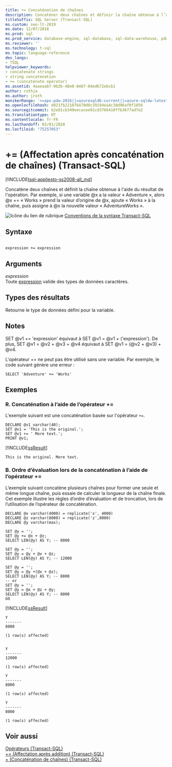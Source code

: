 ```yaml
---
title: += Concaténation de chaînes
description: Concaténer deux chaînes et définir la chaîne obtenue à l’aide du résultat de l’opération.
titleSuffix: SQL Server (Transact-SQL)
ms.custom: seo-lt-2019
ms.date: 12/07/2016
ms.prod: sql
ms.prod_service: database-engine, sql-database, sql-data-warehouse, pdw
ms.reviewer: ''
ms.technology: t-sql
ms.topic: language-reference
dev_langs:
- TSQL
helpviewer_keywords:
- concatenate strings
- string concatenation
- += (concatenate operator)
ms.assetid: 4aaeaab7-9b2b-48e0-8487-04ed672ebcb1
author: rothja
ms.author: jroth
monikerRange: '>=aps-pdw-2016||=azuresqldb-current||=azure-sqldw-latest||>=sql-server-2016||=sqlallproducts-allversions||>=sql-server-linux-2017||=azuresqldb-mi-current'
ms.openlocfilehash: dd21fb221076470d0c39194ea4c38d96af0f1056
ms.sourcegitcommit: b2e81cb349eecacee91cd3766410ffb3677ad7e2
ms.translationtype: HT
ms.contentlocale: fr-FR
ms.lasthandoff: 02/01/2020
ms.locfileid: "75257053"
---
```

# <a name="-string-concatenation-assignment-transact-sql"></a>+= (Affectation après concaténation de chaînes) (Transact-SQL)
[!INCLUDE[tsql-appliesto-ss2008-all_md](../../includes/tsql-appliesto-ss2008-all-md.md)]

  Concatène deux chaînes et définit la chaîne obtenue à l'aide du résultat de l'opération. Par exemple, si une variable @x a la valeur « Adventure », alors @x += « Works » prend la valeur d’origine de @x, ajoute « Works » à la chaîne, puis assigne à @x la nouvelle valeur « AdventureWorks ».  
  
 ![Icône du lien de rubrique](../../database-engine/configure-windows/media/topic-link.gif "Icône du lien de rubrique") [Conventions de la syntaxe Transact-SQL](../../t-sql/language-elements/transact-sql-syntax-conventions-transact-sql.md)  
  
## <a name="syntax"></a>Syntaxe  
  
```  
  
expression += expression  
```  
  
## <a name="arguments"></a>Arguments  
 *expression*  
 Toute [expression](../../t-sql/language-elements/expressions-transact-sql.md) valide des types de données caractères.  
  
## <a name="result-types"></a>Types des résultats  
 Retourne le type de données défini pour la variable.  
  
## <a name="remarks"></a>Notes  
 SET @v1 += 'expression' équivaut à SET @v1 = @v1 + ('expression'). De plus, SET @v1 = @v2 + @v3 + @v4 équivaut à SET @v1 = (@v2 + @v3) + @v4.  
  
 L'opérateur += ne peut pas être utilisé sans une variable. Par exemple, le code suivant génère une erreur :  
  
```  
SELECT 'Adventure' += 'Works'  
```  
  
## <a name="examples"></a>Exemples  
### <a name="a-concatenation-using--operator"></a>R. Concaténation à l’aide de l’opérateur +=
 L'exemple suivant est une concaténation basée sur l'opérateur `+=`.  
  
```  
DECLARE @v1 varchar(40);  
SET @v1 = 'This is the original.';  
SET @v1 += ' More text.';  
PRINT @v1;  
```  
  
 [!INCLUDE[ssResult](../../includes/ssresult-md.md)]  
  
 `This is the original. More text.`  
  
### <a name="b-order-of-evaluation-while-concatenating-using--operator"></a>B. Ordre d’évaluation lors de la concaténation à l’aide de l’opérateur +=
L’exemple suivant concatène plusieurs chaînes pour former une seule et même longue chaîne, puis essaie de calculer la longueur de la chaîne finale. Cet exemple illustre les règles d’ordre d’évaluation et de troncation, lors de l’utilisation de l’opérateur de concaténation. 

```
DECLARE @x varchar(4000) = replicate('x', 4000)
DECLARE @z varchar(8000) = replicate('z',8000)
DECLARE @y varchar(max);
 
SET @y = '';
SET @y += @x + @z;
SELECT LEN(@y) AS Y; -- 8000
 
SET @y = '';
SET @y = @y + @x + @z;
SELECT LEN(@y) AS Y; -- 12000
 
SET @y = '';
SET @y = @y +(@x + @z);
SELECT LEN(@y) AS Y; -- 8000
-- or
SET @y = '';
SET @y = @x + @z + @y;
SELECT LEN(@y) AS Y; -- 8000
GO
```
[!INCLUDE[ssResult](../../includes/ssresult-md.md)]  
  
 ```
 Y       
 ------- 
 8000 
  
 (1 row(s) affected) 
  
    
 Y       
 ------- 
 12000 
  
 (1 row(s) affected) 

 Y       
 ------- 
 8000 
  
 (1 row(s) affected) 
  
 Y       
 ------- 
 8000 
  
 (1 row(s) affected)
  ```   
   
## <a name="see-also"></a>Voir aussi  
 [Opérateurs &#40;Transact-SQL&#41;](../../t-sql/language-elements/operators-transact-sql.md)   
 [+= &#40;Affectation après addition&#41; &#40;Transact-SQL&#41;](../../t-sql/language-elements/add-equals-transact-sql.md)   
 [+ &#40;Concaténation de chaînes&#41; &#40;Transact-SQL&#41;](../../t-sql/language-elements/string-concatenation-transact-sql.md)  
  
  
